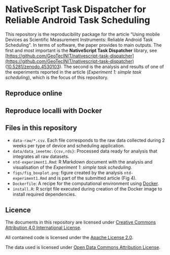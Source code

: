 # NativeScript Task Dispatcher for Reliable Android Task Scheduling


This repository is the reproducibility package for the article “Using mobile Devices as Scientific Measurement Instruments: Reliable Android Task Scheduling". In terms of software, the paper provides to main outputs. The first and most important is the **NativeScript Task Dispatcher** library, see [https://github.com/GeoTecINIT/nativescript-task-dispatcher](https://github.com/GeoTecINIT/nativescript-task-dispatcher) ([10.5281/zenodo.4530103](https://doi.org/10.5281/zenodo.4530103)). The second is the analysis and results of one of the experiments reported in the article (*Experiment 1: simple task scheduling*), which is the focus of this repository.

## Reproduce online

## Reproduce localli with Docker

## Files in this repository

- `data-raw/*.csv`. Each file corresponds to the raw data collected during 2 weeks per type of device and scheduling application.
- `data/data_ieeetmc.{csv,rds}`: Processed data ready for analysis that integrates all raw datasets.
- `ntd-experiment1.Rmd`: R Markdown document with the analysis and visualisation of the *Experiment 1: simple task scheduling*.
- `figs/fig_boxplot.png`: figure created by the analysis `ntd-experiment1.Rmd` and is part of the submitted article (Fig 4).
- `Dockerfile`: A recipe for the computational environment using [Docker](https://en.wikipedia.org/wiki/Docker_(software)).
- `install.R`: R script file executed during creation of the Docker image to install required dependencies.

## Licence

The documents in this repository are licensed under [Creative Commons Attribution 4.0 International License](https://creativecommons.org/licenses/by/4.0/).

All contained code is licensed under the [Apache License 2.0](https://choosealicense.com/licenses/apache-2.0/).

The data used is licensed under [Open Data Commons Attribution License](https://opendatacommons.org/licenses/by/).